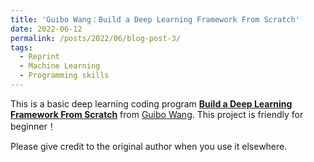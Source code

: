 ```yaml
---
title: 'Guibo Wang：Build a Deep Learning Framework From Scratch'
date: 2022-06-12
permalink: /posts/2022/06/blog-post-3/
tags:
  - Reprint
  - Machine Learning
  - Programming skills
---
```


This is a basic deep learning coding program [**Build a Deep Learning Framework From Scratch**](https://borgwang.github.io/dl/2019/08/18/tinynn.html) from [Guibo Wang](https://borgwang.github.io/about/). This project is friendly for beginner！


Please give credit to the original author when you use it elsewhere.
